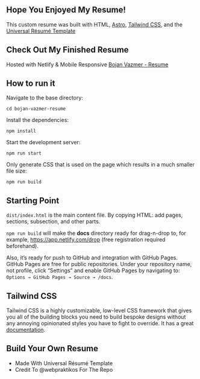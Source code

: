 Hope You Enjoyed My Resume!
---------

This custom resume was built with HTML, [Astro](https://astro.build/), [Tailwind CSS](https://tailwindcss.com/), and the [Universal Résumé Template](https://github.com/WebPraktikos/universal-resume)

Check Out My Finished Resume
--------
Hosted with Netlify & Mobile Responsive [Bojan Vazmer - Resume](https://bojan-vazmer.netlify.app/)

How to run it
---------

Navigate to the base directory:

```
cd bojan-vazmer-resume
```

Install the dependencies:

```
npm install
```

Start the development server:

```
npm run start
```

Only generate CSS that is used on the page which results in a much smaller file size:

```
npm run build
```

Starting Point
---------

`dist/index.html` is the main content file. By copying HTML: add pages, sections, subsection, and other parts.

`npm run build` will make the **docs** directory ready for drag-n-drop to, for example, https://app.netlify.com/drop (free registration required beforehand).

Also, it’s ready for push to GitHub and integration with GitHub Pages. GitHub Pages are free for public repositories. Under your repository name, not profile, click “Settings” and enable GitHub Pages by navigating to: `Options → GitHub Pages → Source → /docs`.

Tailwind CSS
---------

Tailwind CSS is a highly customizable, low-level CSS framework that gives you all of the building blocks you need to build bespoke designs without any annoying opinionated styles you have to fight to override. It has a great [documentation](https://tailwindcss.com/docs/installation).


Build Your Own Resume
--------

- Made With Universal Résumé Template
- Credit To @webpraktikos For The Repo
